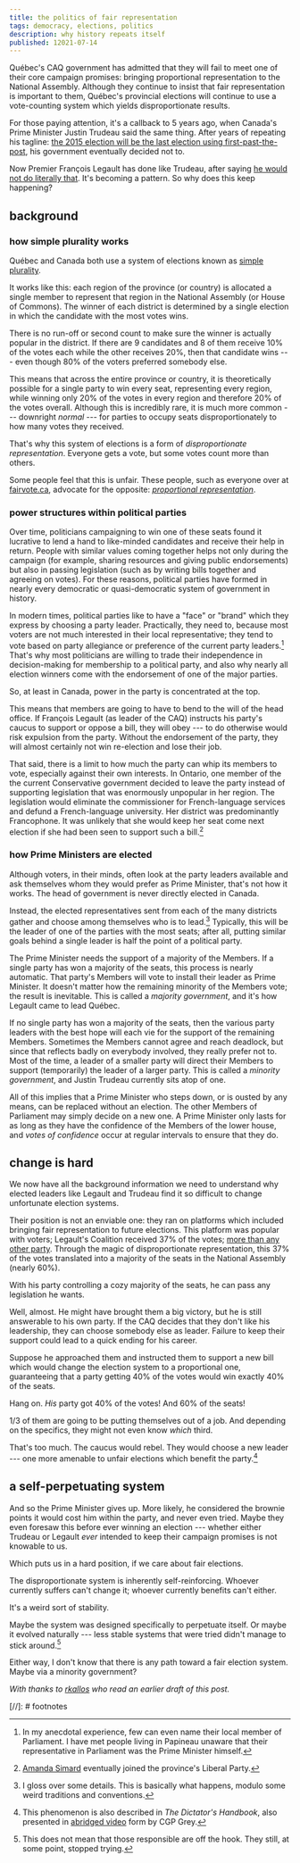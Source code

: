 ```yaml
---
title: the politics of fair representation
tags: democracy, elections, politics
description: why history repeats itself
published: 12021-07-14
---
```


Québec's CAQ government has admitted that they will fail to meet one of their core campaign promises: bringing proportional representation to the National Assembly. Although they continue to insist that fair representation is important to them, Québec's provincial elections will continue to use a vote-counting system which yields disproportionate results.

For those paying attention, it's a callback to 5 years ago, when Canada's Prime Minister Justin Trudeau said the same thing. After years of repeating his tagline: [the 2015 election will be the last election using first-past-the-post](https://www.youtube.com/watch?v=iQ102Adfm20), his government eventually decided not to.

Now Premier François Legault has done like Trudeau, after saying [he would not do literally that](https://www.journaldequebec.com/2018/09/10/legault-veut-une-election-proportionnelle-en-2022-je-ne-ferai-pas-comme-justin). It's becoming a pattern. So why does this keep happening?

## background

### how simple plurality works

Québec and Canada both use a system of elections known as [simple plurality](https://en.wikipedia.org/wiki/Plurality_voting).

It works like this: each region of the province (or country) is allocated a single member to represent that region in the National Assembly (or House of Commons). The winner of each district is determined by a single election in which the candidate with the most votes wins.

There is no run-off or second count to make sure the winner is actually popular in the district. If there are 9 candidates and 8 of them receive 10% of the votes each while the other receives 20%, then that candidate wins --- even though 80% of the voters preferred somebody else.

This means that across the entire province or country, it is theoretically possible for a single party to win every seat, representing every region, while winning only 20% of the votes in every region and therefore 20% of the votes overall. Although this is incredibly rare, it is much more common --- downright *normal* --- for parties to occupy seats disproportionately to how many votes they received. 

That's why this system of elections is a form of *disproportionate representation*. Everyone gets a vote, but some votes count more than others.

Some people feel that this is unfair. These people, such as everyone over at [fairvote.ca](https://fairvote.ca/), advocate for the opposite: *[proportional representation](https://en.wikipedia.org/wiki/Proportional_representation)*.

### power structures within political parties

Over time, politicians campaigning to win one of these seats found it lucrative to lend a hand to like-minded candidates and receive their help in return. People with similar values coming together helps not only during the campaign (for example, sharing resources and giving public endorsements) but also in passing legislation (such as by writing bills together and agreeing on votes). For these reasons, political parties have formed in nearly every democratic or quasi-democratic system of government in history.

In modern times, political parties like to have a "face" or "brand" which they express by choosing a party leader. Practically, they need to, because most voters are not much interested in their local representative; they tend to vote based on party allegiance or preference of the current party leaders.[^anecdote] That's why most politicians are willing to trade their independence in decision-making for membership to a political party, and also why nearly all election winners come with the endorsement of one of the major parties.

So, at least in Canada, power in the party is concentrated at the top.

This means that members are going to have to bend to the will of the head office. If François Legault (as leader of the CAQ) instructs his party's caucus to support or oppose a bill, they will obey --- to do otherwise would risk expulsion from the party. Without the endorsement of the party, they will almost certainly not win re-election and lose their job. 

That said, there is a limit to how much the party can whip its members to vote, especially against their own interests. In Ontario, one member of the the current Conservative government decided to leave the party instead of supporting legislation that was enormously unpopular in her region. The legislation would eliminate the commissioner for French-language services and defund a French-language university. Her district was predominantly Francophone. It was unlikely that she would keep her seat come next election if she had been seen to support such a bill.[^amandasimard]

### how Prime Ministers are elected

Although voters, in their minds, often look at the party leaders available and ask themselves whom they would prefer as Prime Minister, that's not how it works. The head of government is never directly elected in Canada.

Instead, the elected representatives sent from each of the many districts gather and choose among themselves who is to lead.[^queenofengland] Typically, this will be the leader of one of the parties with the most seats; after all, putting similar goals behind a single leader is half the point of a political party.

The Prime Minister needs the support of a majority of the Members. If a single party has won a majority of the seats, this process is nearly automatic. That party's Members will vote to install their leader as Prime Minister. It doesn't matter how the remaining minority of the Members vote; the result is inevitable. This is called a *majority government*, and it's how Legault came to lead Québec.

If no single party has won a majority of the seats, then the various party leaders with the best hope will each vie for the support of the remaining Members. Sometimes the Members cannot agree and reach deadlock, but since that reflects badly on everybody involved, they really prefer not to. Most of the time, a leader of a smaller party will direct their Members to support (temporarily) the leader of a larger party. This is called a *minority government*, and Justin Trudeau currently sits atop of one.

All of this implies that a Prime Minister who steps down, or is ousted by any means, can be replaced without an election. The other Members of Parliament may simply decide on a new one. A Prime Minister only lasts for as long as they have the confidence of the Members of the lower house, and *votes of confidence* occur at regular intervals to ensure that they do. 

## change is hard

We now have all the background information we need to understand why elected leaders like Legault and Trudeau find it so difficult to change unfortunate election systems.

Their position is not an enviable one: they ran on platforms which included bringing fair representation to future elections. This platform was popular with voters; Legault's Coalition received 37% of the votes; [more than any other party](https://en.wikipedia.org/wiki/2018_Quebec_general_election#Results). Through the magic of disproportionate representation, this 37% of the votes translated into a majority of the seats in the National Assembly (nearly 60%).

With his party controlling a cozy majority of the seats, he can pass any legislation he wants. 

Well, almost. He might have brought them a big victory, but he is still answerable to his own party. If the CAQ decides that they don't like his leadership, they can choose somebody else as leader. Failure to keep their support could lead to a quick ending for his career.

Suppose he approached them and instructed them to support a new bill which would change the election system to a proportional one, guaranteeing that a party getting 40% of the votes would win exactly 40% of the seats.

Hang on. *His* party got 40% of the votes! And 60% of the seats!

1/3 of them are going to be putting themselves out of a job. And depending on the specifics, they might not even know *which* third.

That's too much. The caucus would rebel. They would choose a new leader --- one more amenable to unfair elections which benefit the party.[^grey]

## a self-perpetuating system

And so the Prime Minister gives up. More likely, he considered the brownie points it would cost him within the party, and never even tried. Maybe they even foresaw this before ever winning an election --- whether either Trudeau or Legault *ever* intended to keep their campaign promises is not knowable to us.

Which puts us in a hard position, if we care about fair elections. 

The disproportionate system is inherently self-reinforcing. Whoever currently suffers can't change it; whoever currently benefits can't either.

It's a weird sort of stability.

Maybe the system was designed specifically to perpetuate itself. Or maybe it evolved naturally --- less stable systems that were tried didn't manage to stick around.[^responsibility]

Either way, I don't know that there is any path toward a fair election system. Maybe via a minority government?

*With thanks to [rkallos](https://rkallos.com/) who read an earlier draft of this post.*

[//]: # footnotes

[^amandasimard]: [Amanda Simard](https://en.wikipedia.org/wiki/Amanda_Simard) eventually joined the province's Liberal Party.

[^queenofengland]: I gloss over some details. This is basically what happens, modulo some weird traditions and conventions.

[^anecdote]: In my anecdotal experience, few can even name their local member of Parliament. I have met people living in Papineau unaware that their representative in Parliament was the Prime Minister himself.

[^grey]: This phenomenon is also described in *The Dictator's Handbook*, also presented in [abridged video](https://www.youtube.com/watch?v=rStL7niR7gs) form by CGP Grey.

[^responsibility]: This does not mean that those responsible are off the hook. They still, at some point, stopped trying.
